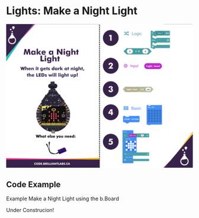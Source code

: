 # Lights:  Make a Night Light 

![Mkt_Night_Light-EN](https://github.com/Brilliant-Labs/code.bl/blob/code_alpha/packaged/docs/static/mb/projects/bboard-tutorials-cards/2_Lights/Lights6/Mkt_Night_Light-EN.png?raw=true "Mkt_Night_Light-EN")

## Code Example

Example Make a Night Light using the b.Board

Under Construcion!